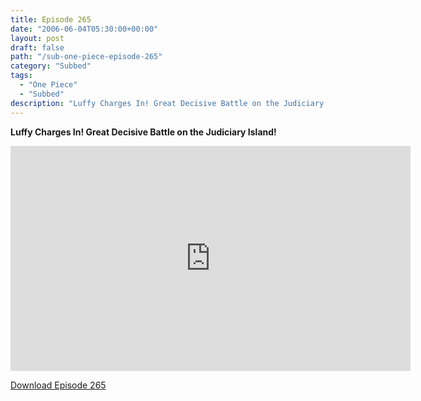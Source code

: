 ```yaml
---
title: Episode 265
date: "2006-06-04T05:30:00+00:00"
layout: post
draft: false
path: "/sub-one-piece-episode-265"
category: "Subbed"
tags:
  - "One Piece"
  - "Subbed"
description: "Luffy Charges In! Great Decisive Battle on the Judiciary Island!"
---
```


**Luffy Charges In! Great Decisive Battle on the Judiciary Island!**

<iframe width="640" height="360" src="https://www.rapidvideo.com/e/FXQHFLM771" frameborder="0" marginwidth=0 marginheight=0 scrolling=no allowfullscreen></iframe>

<a href="http://ouo.io/qs/eCodkFEQ?s=https://rapidvid.to/d/https://www.rapidvideo.com/e/FXQHFLM771">Download Episode 265</a>
